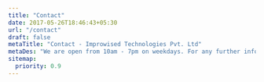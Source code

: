 ```yaml
---
title: "Contact"
date: 2017-05-26T18:46:43+05:30
url: "/contact"
draft: false
metaTitle: "Contact - Improwised Technologies Pvt. Ltd"
metaDes: "We are open from 10am - 7pm on weekdays. For any further info please feel free to Contact us on careers@improwised.com."
sitemap:
  priority: 0.9
---
```

